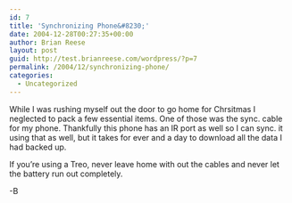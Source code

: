```yaml
---
id: 7
title: 'Synchronizing Phone&#8230;'
date: 2004-12-28T00:27:35+00:00
author: Brian Reese
layout: post
guid: http://test.brianreese.com/wordpress/?p=7
permalink: /2004/12/synchronizing-phone/
categories:
  - Uncategorized
---
```

While I was rushing myself out the door to go home for Chrsitmas I neglected to pack a few essential items. One of those was the sync. cable for my phone. Thankfully this phone has an IR port as well so I can sync. it using that as well, but it takes for ever and a day to download all the data I had backed up.

If you&#8217;re using a Treo, never leave home with out the cables and never let the battery run out completely.

-B